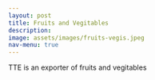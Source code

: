 ```yaml
---
layout: post
title: Fruits and Vegitables
description: 
image: assets/images/fruits-vegis.jpeg
nav-menu: true
---
```


TTE is an exporter of fruits and vegitables
